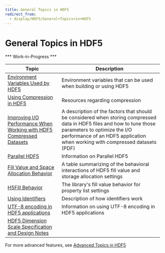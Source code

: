 ```yaml
---
title: General Topics in HDF5
redirect_from:
  - display/HDF5/General+Topics+in+HDF5
---
```


# General Topics in HDF5

\*\*\* Work-in-Progress \*\*\*

| Topic                         | Description                                                  |
| ----------------------------- | ------------------------------------------------------------ |
| [Environment Variables Used by HDF5](hdf5_topics/EnvVarsUsedByHDF5.html) | Environment variables that can be used when building or using HDF5 |
| [Using Compression in HDF5](hdf5_topics/UsingCompressionInHDF5.html) | Resources regarding compression |
| [Improving I/O Performance When Working with HDF5 Compressed Datasets](hdf5_topics/HDF5ImprovingIOPerformanceCompressedDatasets.pdf) | A description of the factors that should be considered when storing compressed data in HDF5 files and how to tune those parameters to optimize the I/O performance of an HDF5 application when working with compressed datasets (PDF) |
| [Parallel HDF5](hdf5_topics/ParallelHDF5.html) | Information on Parallel HDF5 |
| [Fill Value and Space Allocation Behavior]() | A table summarizing of the behavioral interactions of HDF5 fill value and storage allocation settings  |
| [H5Fill Behavior]() | The library's fill value behavior for property list settings |
| [Using Identifiers](hdf5_topics/UsingIdentifiers.html) | Description of how identifiers work |
| [UTF-8 encoding in HDF5 applications](hdf5_topics/UsingUTF-8EncodinginHDF5Apps.html) | Information on using UTF-8 encoding in HDF5 applications |
| [HDF5 Dimension Scale Specification and Design Notes](hdf5_topics/H5DS_Spec.pdf) | |

<!--- In doxygen/technical notes -->
<!--- | [HDF5 Library Release Versions Numbers]() | A description of HDF5 library release version numbering | -->

For more advanced features, see [Advanced Topics in HDF5](advanced_topics_list.md)
